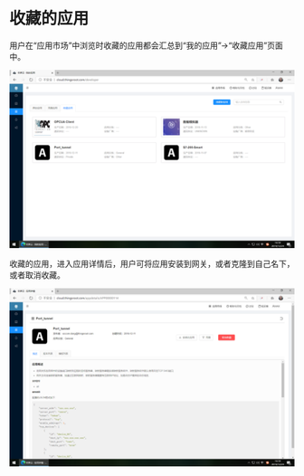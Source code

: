 # 收藏的应用

用户在“应用市场”中浏览时收藏的应用都会汇总到“我的应用”→“收藏应用”页面中。

![](imgs/2019-12-24-16-50-22.png)

收藏的应用，进入应用详情后，用户可将应用安装到网关，或者克隆到自己名下，或者取消收藏。

![](imgs/2019-12-24-16-50-52.png)